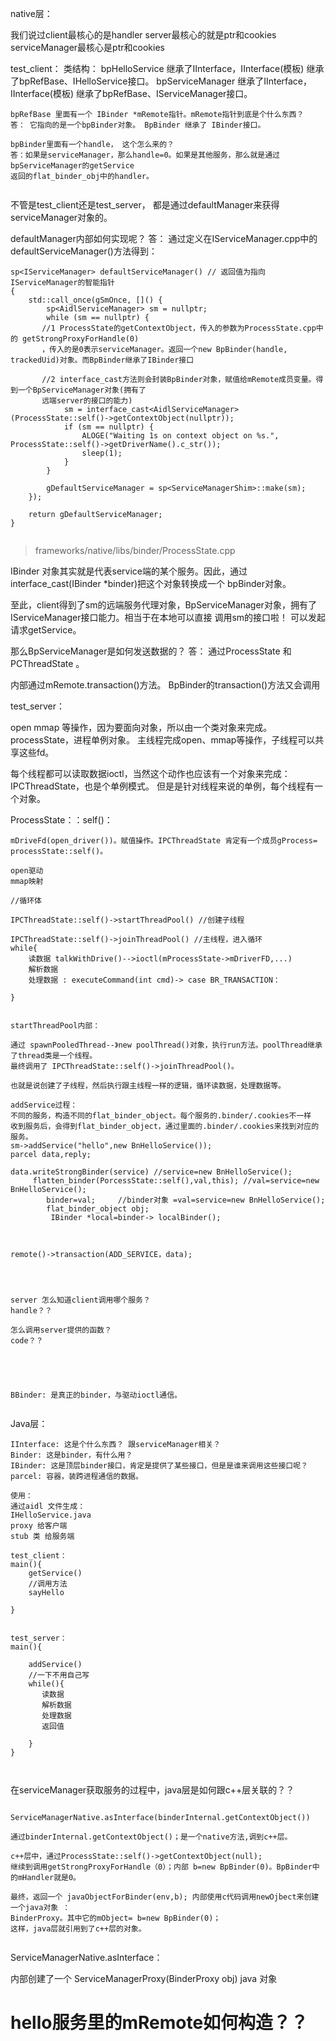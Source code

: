native层：

我们说过client最核心的是handler server最核心的就是ptr和cookies serviceManager最核心是ptr和cookies

test_client： 类结构： bpHelloService 继承了IInterface，IInterface(模板) 继承了bpRefBase、IHelloService接口。
bpServiceManager 继承了IInterface，IInterface(模板) 继承了bpRefBase、IServiceManager接口。

```
bpRefBase 里面有一个 IBinder *mRemote指针。mRemote指针到底是个什么东西？ 
答： 它指向的是一个bpBinder对象。 BpBinder 继承了 IBinder接口。 

bpBinder里面有一个handle， 这个怎么来的？ 
答：如果是serviceManager，那么handle=0。如果是其他服务，那么就是通过bpServiceManager的getService
返回的flat_binder_obj中的handler。 


```

不管是test_client还是test_server， 都是通过defaultManager来获得serviceManager对象的。

defaultManager内部如何实现呢？ 答： 通过定义在IServiceManager.cpp中的 defaultServiceManager()方法得到：

```
sp<IServiceManager> defaultServiceManager() // 返回值为指向IServiceManager的智能指针
{
    std::call_once(gSmOnce, []() {
        sp<AidlServiceManager> sm = nullptr;
        while (sm == nullptr) {
       //1 ProcessState的getContextObject，传入的参数为ProcessState.cpp中的 getStrongProxyForHandle(0)
       ，传入的是0表示serviceManager。返回一个new BpBinder(handle, trackedUid)对象。而BpBinder继承了IBinder接口
       
       //2 interface_cast方法则会封装BpBinder对象，赋值给mRemote成员变量。得到一个BpServiceManager对象(拥有了
       远端server的接口的能力)
            sm = interface_cast<AidlServiceManager>(ProcessState::self()->getContextObject(nullptr));
            if (sm == nullptr) {
                ALOGE("Waiting 1s on context object on %s.", ProcessState::self()->getDriverName().c_str());
                sleep(1);
            }
        }

        gDefaultServiceManager = sp<ServiceManagerShim>::make(sm);
    });

    return gDefaultServiceManager;
}


```

> frameworks/native/libs/binder/ProcessState.cpp

IBinder 对象其实就是代表service端的某个服务。因此，通过interface_cast(IBinder *binder)把这个对象转换成一个 bpBinder对象。

至此，client得到了sm的远端服务代理对象，BpServiceManager对象，拥有了IServiceManager接口能力。相当于在本地可以直接 调用sm的接口啦！
可以发起请求getService。

那么BpServiceManager是如何发送数据的？ 答： 通过ProcessState 和 PCThreadState 。

内部通过mRemote.transaction()方法。 BpBinder的transaction()方法又会调用

test_server：

open mmap 等操作，因为要面向对象，所以由一个类对象来完成。processState，进程单例对象。 主线程完成open、mmap等操作，子线程可以共享这些fd。

每个线程都可以读取数据ioctl，当然这个动作也应该有一个对象来完成： IPCThreadState，也是个单例模式。 但是是针对线程来说的单例，每个线程有一个对象。

ProcessState：：self()：

```
mDriveFd(open_driver())。赋值操作。IPCThreadState 肯定有一个成员gProcess= processState::self()。

open驱动
mmap映射

//循环体

IPCThreadState::self()->startThreadPool() //创建子线程

IPCThreadState::self()->joinThreadPool() //主线程，进入循环
while{
    读数据 talkWithDrive()-->ioctl(mProcessState->mDriverFD,...)
    解析数据
    处理数据 : executeCommand(int cmd)-> case BR_TRANSACTION：

}


startThreadPool内部： 

通过 spawnPooledThread--》new poolThread()对象，执行run方法。poolThread继承了thread类是一个线程。
最终调用了 IPCThreadState::self()->joinThreadPool()。 

也就是说创建了子线程，然后执行跟主线程一样的逻辑，循环读数据，处理数据等。

addService过程：
不同的服务，构造不同的flat_binder_object。每个服务的.binder/.cookies不一样
收到服务后，会得到flat_binder_object，通过里面的.binder/.cookies来找到对应的服务。
sm->addService("hello",new BnHelloService());
parcel data,reply;

data.writeStrongBinder(service) //service=new BnHelloService();
     flatten_binder(PorcessState::self(),val,this); //val=service=new BnHelloService();
        binder=val;     //binder对象 =val=service=new BnHelloService();
        flat_binder_object obj;  
         IBinder *local=binder-> localBinder();   
        
     
     
remote()->transaction(ADD_SERVICE，data);




server 怎么知道client调用哪个服务？ 
handle？？

怎么调用server提供的函数？ 
code？？




```

```

BBinder: 是真正的binder，与驱动ioctl通信。


```

Java层：

```
IInterface: 这是个什么东西？ 跟serviceManager相关？ 
Binder: 这是binder，有什么用？
IBinder: 这是顶层binder接口，肯定是提供了某些接口，但是是谁来调用这些接口呢？ 
parcel: 容器，装跨进程通信的数据。

使用： 
通过aidl 文件生成： 
IHelloService.java
proxy 给客户端
stub 类 给服务端

test_client： 
main(){
    getService()
    //调用方法
    sayHello
    
}


test_server： 
main(){

    addService()
    //一下不用自己写
    while(){
       读数据
       解析数据
       处理数据
       返回值
    
    }
}



```

在serviceManager获取服务的过程中，java层是如何跟c++层关联的？？

```

ServiceManagerNative.asInterface(binderInternal.getContextObject())

通过binderInternal.getContextObject()；是一个native方法,调到c++层。

c++层中，通过ProcessState::self()->getContextObject(null);
继续到调用getStrongProxyForHandle（0）；内部 b=new BpBinder(0)。BpBinder中的mHandler就是0。

最终，返回一个 javaObjectForBinder(env,b); 内部使用c代码调用newOjbect来创建一个java对象 ：
BinderProxy。其中它的mObject= b=new BpBinder(0)；
这样，java层就引用到了c++层的对象。 


```

ServiceManagerNative.asInterface：

内部创建了一个 ServiceManagerProxy(BinderProxy obj) java 对象

# hello服务里的mRemote如何构造？？ 











